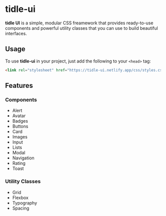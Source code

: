 # tidle-ui

**tidle UI** is a simple, modular CSS freamework that provides ready-to-use components and powerful utility classes that you can use to build beautiful interfaces. 

## Usage
To use **tidle-ui** in your project, just add the following to your `<head>` tag:
```html
<link rel="stylesheet" href="https://tidle-ui.netlify.app/css/styles.css" />
```

## Features

### Components
- Alert
- Avatar
- Badges
- Buttons
- Card
- Images
- Input
- Lists
- Modal
- Navigation
- Rating
- Toast

### Utility Classes
- Grid
- Flexbox
- Typography
- Spacing
